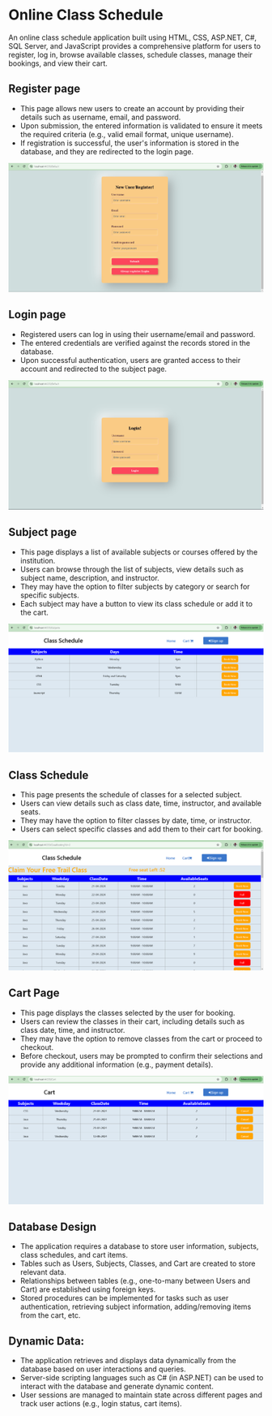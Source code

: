 # Online Class Schedule
An online class schedule application built using HTML, CSS, ASP.NET, C#, SQL Server, and JavaScript provides a comprehensive platform for users to register, log in, browse available classes, schedule classes, manage their bookings, and view their cart.
## Register page
 * This page allows new users to create an account by providing their details such as username, email, and password.
 * Upon submission, the entered information is validated to ensure it meets the required criteria (e.g., valid email format, unique username).
 * If registration is successful, the user's information is stored in the database, and they are redirected to the login page.
<img src="https://github.com/gaurigupta28/OnlineClassSchedule/blob/master/Images/Screenshot%202024-04-21%20214523.png" > 

 ## Login page
  * Registered users can log in using their username/email and password.
  * The entered credentials are verified against the records stored in the database.
  * Upon successful authentication, users are granted access to their account and redirected to the subject page.
<img src="Images/Screenshot 2024-04-21 214537.png" > 

## Subject page
  * This page displays a list of available subjects or courses offered by the institution.
  * Users can browse through the list of subjects, view details such as subject name, description, and instructor.
  * They may have the option to filter subjects by category or search for specific subjects.
  * Each subject may have a button to view its class schedule or add it to the cart.
<img src="Images/Screenshot 2024-04-21 214614.png"> 

## Class Schedule
  * This page presents the schedule of classes for a selected subject.
  * Users can view details such as class date, time, instructor, and available seats.
  * They may have the option to filter classes by date, time, or instructor.
  * Users can select specific classes and add them to their cart for booking.
<img src="Images/Screenshot 2024-04-21 214634.png"> 

## Cart Page 
  * This page displays the classes selected by the user for booking.
  * Users can review the classes in their cart, including details such as class date, time, and instructor.
  * They may have the option to remove classes from the cart or proceed to checkout.
  * Before checkout, users may be prompted to confirm their selections and provide any additional information (e.g., payment details).
<img src="Images/Screenshot 2024-04-21 214659.png">

## Database Design

  * The application requires a database to store user information, subjects, class schedules, and cart items.
  * Tables such as Users, Subjects, Classes, and Cart are created to store relevant data.
  * Relationships between tables (e.g., one-to-many between Users and Cart) are established using foreign keys.
  * Stored procedures can be implemented for tasks such as user authentication, retrieving subject information, adding/removing items from the cart, etc.
## Dynamic Data:

  *  The application retrieves and displays data dynamically from the database based on user interactions and queries.
  * Server-side scripting languages such as C# (in ASP.NET) can be used to interact with the database and generate dynamic content.
  * User sessions are managed to maintain state across different pages and track user actions (e.g., login status, cart items).
